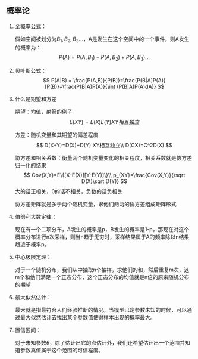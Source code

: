 ## 概率论

1. 全概率公式：

   假如空间被划分为$B_1,B_2,B_3...$，A是发生在这个空间中的一个事件，则A发生的概率为：
   $$
   P(A)=P(A, B_1)+P(A,B_2)+P(A,B_3)...
   $$
   

2. 贝叶斯公式：
   $$
   P(A|B) = \frac{P(A,B)}{P(B)}=\frac{P(B|A)P(A)}{P(B)}=\frac{P(B|A)P(A)}{\int (P(B|A)P(A)dA)}
   $$

3. 什么是期望和方差

   期望：均值，射箭的例子
   $$
   E(XY)=E(X)E(Y) XY相互独立
   $$
   

   方差：随机变量和其期望的偏差程度
   $$
   D(X+Y)=D(X)+D(Y) XY相互独立\\
   D(CX)=C^2D(X)
   $$
   

   协方差和相关系数：衡量两个随机变量变化的相关程度，相关系数就是协方差归一化的结果
   $$
   Cov(X,Y)=E\{[X-E(X)][Y-E(Y)]\}\\
   p_{XY}=\frac{Cov(X,Y)}{\sqrt D(X)\sqrt D(Y)}
   $$
   大的话正相关，0的话不相关，负数的话负相关

   协方差矩阵就是多于两个随机变量，求他们两两的协方差组成矩阵形式

4. 伯努利大数定律：

   现在有一个二项分布，A发生的概率是p，B发生的概率是1-p，那现在对这个概率分布进行n次采样，则当n趋于无穷时，采样结果属于A的频率除以n结果趋近于概率p。

5. 中心极限定理：

   对于一个随机分布，我们从中抽取n个抽样，求他们的和，然后重复m次，这m个和他们满足一个正态分布，这个正态分布的均值就是n倍的原来随机分布的期望

6. 最大似然估计：

   最大就是指最符合人们经验推断的情况。当模型已定参数未知的时候，可以通过最大似然估计去找出某个参数值使得样本出现的概率最大。

7. 置信区间：

   对于未知参数$\theta$，除了估计出它的点估计外，我们还希望估计出一个范围并知道参数真值属于这个范围的可信程度。

